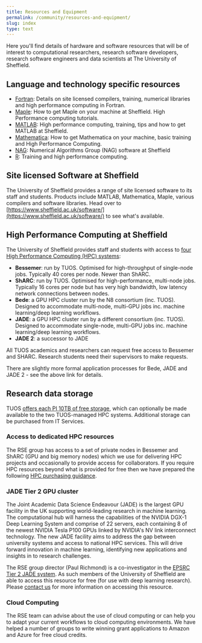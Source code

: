 ```yaml
---
title: Resources and Equipment
permalink: /community/resources-and-equipment/
slug: index
type: text
---
```


Here you'll find details of hardware and software resources that will be of interest to
computational researchers, research software developers, research software engineers and data scientists at The University of Sheffield.

## Language and technology specific resources

* [Fortran](languages/fortran): Details on site licensed compilers, training, numerical libraries and high performance computing in Fortran.
* [Maple](languages/maple): How to get Maple on your machine at Sheffield. High Performance computing tutorials.
* [MATLAB](languages/matlab): High performance computing, training, tips and how to get MATLAB at Sheffield.
* [Mathematica](languages/mathematica): How to get Mathematica on your machine, basic training and High Performance Computing.
* [NAG](languages/nag): Numerical Algorithms Group (NAG) software at Sheffield
* [R](languages/r): Training and high performance computing.

## Site licensed Software at Sheffield

The University of Sheffield provides a range of site licensed software to its staff and students.
Products include MATLAB, Mathematica, Maple, various compilers and software libraries.
Head over to [https://www.sheffield.ac.uk/software/](https://www.sheffield.ac.uk/software/) to see what's available.

## High Performance Computing at Sheffield

The University of Sheffield provides staff and students with access to [four High Performance Computing (HPC) systems](https://docs.hpc.shef.ac.uk/):

* **Bessemer**: run by TUOS.  Optimised for high-throughput of single-node jobs.  Typically 40 cores per node.  Newer than ShARC.
* **ShARC**: run by TUOS.  Optimised for high-performance, multi-node jobs.  Typically 16 cores per node but has very high bandwidth, low latency network connections between nodes.
* **Bede**: a GPU HPC cluster run by the N8 consortium (inc. TUOS).  Designed to accommodate multi-node, multi-GPU jobs inc. machine learning/deep learning workflows.
* **JADE**: a GPU HPC cluster run by a different consortium (inc. TUOS).  Designed to accommodate single-node, multi-GPU jobs inc. machine learning/deep learning workflows.
* **JADE 2**: a successor to JADE

All TUOS academics and researchers can request free access to Bessemer and SHARC.  Research students need their supervisors to make requests.

There are slightly more formal application processes for Bede, JADE and JADE 2 - see the above link for details.

## Research data storage

TUOS [offers each PI 10TB of free storage](https://www.sheffield.ac.uk/it-services/research-storage),
which can optionally be made available to the two TUOS-managed HPC systems.
Additional storage can be purchased from IT Services.

### Access to dedicated HPC resources

The RSE group has access to a set of private nodes in Bessemer and ShARC (GPU and big memory nodes) which we use for
delivering HPC projects and occasionally to provide access for collaborators.
If you require HPC resources beyond what is provided for free then we have prepared the following [HPC purchasing guidance](hpc).

### JADE Tier 2 GPU cluster

The Joint Academic Data Science Endeavour (JADE) is the largest GPU facility in the UK supporting world-leading research in machine learning.
The computational hub will harness the capabilities of the NVIDIA DGX-1 Deep Learning System and
comprise of 22 servers, each containing 8 of the newest NVIDIA Tesla P100 GPUs linked by NVIDIA's NV link interconnect technology.
The new JADE facility aims to address the gap between university systems and access to national HPC services.
This will drive forward innovation in machine learning, identifying new applications and insights in to research challenges.

The RSE group director (Paul Richmond) is a co-investigator in the [EPSRC Tier 2 JADE system](https://www.jade.ac.uk/).
As such members of the University of Sheffield are able to access this resource for free (for use with deep learning research).
Please [contact us](/contact/) for more information on accessing this resource.

### Cloud Computing

The RSE team can advise about the use of cloud computing or can help you to adapt your current workflows to cloud computing environments.
We have helped a number of groups to write winning grant applications to Amazon and Azure for free cloud credits.

